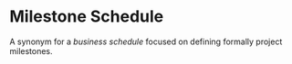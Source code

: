 # Milestone Schedule


A synonym for a *business schedule* focused on defining formally project
milestones.

